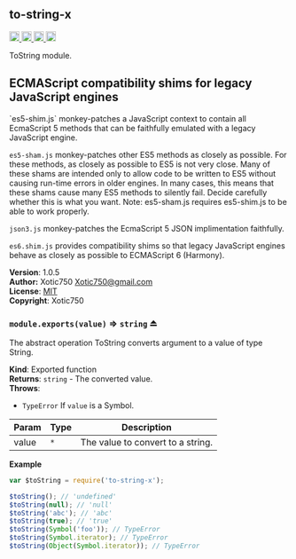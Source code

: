 <a name="module_to-string-x"></a>
## to-string-x
<a href="https://travis-ci.org/Xotic750/to-string-x"
title="Travis status">
<img src="https://travis-ci.org/Xotic750/to-string-x.svg?branch=master"
alt="Travis status" height="18">
</a>
<a href="https://david-dm.org/Xotic750/to-string-x"
title="Dependency status">
<img src="https://david-dm.org/Xotic750/to-string-x.svg"
alt="Dependency status" height="18"/>
</a>
<a href="https://david-dm.org/Xotic750/to-string-x#info=devDependencies"
title="devDependency status">
<img src="https://david-dm.org/Xotic750/to-string-x/dev-status.svg"
alt="devDependency status" height="18"/>
</a>
<a href="https://badge.fury.io/js/to-string-x" title="npm version">
<img src="https://badge.fury.io/js/to-string-x.svg"
alt="npm version" height="18">
</a>

ToString module.

<h2>ECMAScript compatibility shims for legacy JavaScript engines</h2>
`es5-shim.js` monkey-patches a JavaScript context to contain all EcmaScript 5
methods that can be faithfully emulated with a legacy JavaScript engine.

`es5-sham.js` monkey-patches other ES5 methods as closely as possible.
For these methods, as closely as possible to ES5 is not very close.
Many of these shams are intended only to allow code to be written to ES5
without causing run-time errors in older engines. In many cases,
this means that these shams cause many ES5 methods to silently fail.
Decide carefully whether this is what you want. Note: es5-sham.js requires
es5-shim.js to be able to work properly.

`json3.js` monkey-patches the EcmaScript 5 JSON implimentation faithfully.

`es6.shim.js` provides compatibility shims so that legacy JavaScript engines
behave as closely as possible to ECMAScript 6 (Harmony).

**Version**: 1.0.5  
**Author:** Xotic750 <Xotic750@gmail.com>  
**License**: [MIT](&lt;https://opensource.org/licenses/MIT&gt;)  
**Copyright**: Xotic750  
<a name="exp_module_to-string-x--module.exports"></a>
### `module.exports(value)` ⇒ <code>string</code> ⏏
The abstract operation ToString converts argument to a value of type
String.

**Kind**: Exported function  
**Returns**: <code>string</code> - The converted value.  
**Throws**:

- <code>TypeError</code> If `value` is a Symbol.


| Param | Type | Description |
| --- | --- | --- |
| value | <code>\*</code> | The value to convert to a string. |

**Example**  
```js
var $toString = require('to-string-x');

$toString(); // 'undefined'
$toString(null); // 'null'
$toString('abc'); // 'abc'
$toString(true); // 'true'
$toString(Symbol('foo')); // TypeError
$toString(Symbol.iterator); // TypeError
$toString(Object(Symbol.iterator)); // TypeError
```

